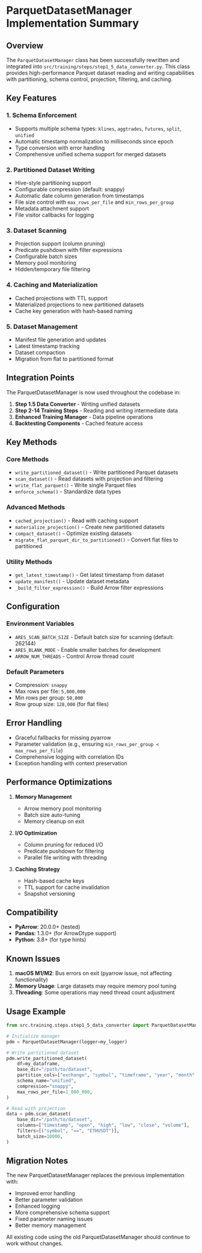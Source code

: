 # ParquetDatasetManager Implementation Summary

## Overview

The `ParquetDatasetManager` class has been successfully rewritten and integrated into `src/training/steps/step1_5_data_converter.py`. This class provides high-performance Parquet dataset reading and writing capabilities with partitioning, schema control, projection, filtering, and caching.

## Key Features

### 1. **Schema Enforcement**
- Supports multiple schema types: `klines`, `aggtrades`, `futures`, `split`, `unified`
- Automatic timestamp normalization to milliseconds since epoch
- Type conversion with error handling
- Comprehensive unified schema support for merged datasets

### 2. **Partitioned Dataset Writing**
- Hive-style partitioning support
- Configurable compression (default: snappy)
- Automatic date column generation from timestamps
- File size control with `max_rows_per_file` and `min_rows_per_group`
- Metadata attachment support
- File visitor callbacks for logging

### 3. **Dataset Scanning**
- Projection support (column pruning)
- Predicate pushdown with filter expressions
- Configurable batch sizes
- Memory pool monitoring
- Hidden/temporary file filtering

### 4. **Caching and Materialization**
- Cached projections with TTL support
- Materialized projections to new partitioned datasets
- Cache key generation with hash-based naming

### 5. **Dataset Management**
- Manifest file generation and updates
- Latest timestamp tracking
- Dataset compaction
- Migration from flat to partitioned format

## Integration Points

The ParquetDatasetManager is now used throughout the codebase in:

1. **Step 1.5 Data Converter** - Writing unified datasets
2. **Step 2-14 Training Steps** - Reading and writing intermediate data
3. **Enhanced Training Manager** - Data pipeline operations
4. **Backtesting Components** - Cached feature access

## Key Methods

### Core Methods
- `write_partitioned_dataset()` - Write partitioned Parquet datasets
- `scan_dataset()` - Read datasets with projection and filtering
- `write_flat_parquet()` - Write single Parquet files
- `enforce_schema()` - Standardize data types

### Advanced Methods
- `cached_projection()` - Read with caching support
- `materialize_projection()` - Create new partitioned datasets
- `compact_dataset()` - Optimize existing datasets
- `migrate_flat_parquet_dir_to_partitioned()` - Convert flat files to partitioned

### Utility Methods
- `get_latest_timestamp()` - Get latest timestamp from dataset
- `update_manifest()` - Update dataset metadata
- `_build_filter_expression()` - Build Arrow filter expressions

## Configuration

### Environment Variables
- `ARES_SCAN_BATCH_SIZE` - Default batch size for scanning (default: 262144)
- `ARES_BLANK_MODE` - Enable smaller batches for development
- `ARROW_NUM_THREADS` - Control Arrow thread count

### Default Parameters
- Compression: `snappy`
- Max rows per file: `5,000,000`
- Min rows per group: `50,000`
- Row group size: `128,000` (for flat files)

## Error Handling

- Graceful fallbacks for missing pyarrow
- Parameter validation (e.g., ensuring `min_rows_per_group < max_rows_per_file`)
- Comprehensive logging with correlation IDs
- Exception handling with context preservation

## Performance Optimizations

1. **Memory Management**
   - Arrow memory pool monitoring
   - Batch size auto-tuning
   - Memory cleanup on exit

2. **I/O Optimization**
   - Column pruning for reduced I/O
   - Predicate pushdown for filtering
   - Parallel file writing with threading

3. **Caching Strategy**
   - Hash-based cache keys
   - TTL support for cache invalidation
   - Snapshot versioning

## Compatibility

- **PyArrow**: 20.0.0+ (tested)
- **Pandas**: 1.3.0+ (for ArrowDtype support)
- **Python**: 3.8+ (for type hints)

## Known Issues

1. **macOS M1/M2**: Bus errors on exit (pyarrow issue, not affecting functionality)
2. **Memory Usage**: Large datasets may require memory pool tuning
3. **Threading**: Some operations may need thread count adjustment

## Usage Example

```python
from src.training.steps.step1_5_data_converter import ParquetDatasetManager

# Initialize manager
pdm = ParquetDatasetManager(logger=my_logger)

# Write partitioned dataset
pdm.write_partitioned_dataset(
    df=my_dataframe,
    base_dir="/path/to/dataset",
    partition_cols=["exchange", "symbol", "timeframe", "year", "month", "day"],
    schema_name="unified",
    compression="snappy",
    max_rows_per_file=1_000_000,
)

# Read with projection
data = pdm.scan_dataset(
    base_dir="/path/to/dataset",
    columns=["timestamp", "open", "high", "low", "close", "volume"],
    filters=[("symbol", "==", "ETHUSDT")],
    batch_size=10000,
)
```

## Migration Notes

The new ParquetDatasetManager replaces the previous implementation with:
- Improved error handling
- Better parameter validation
- Enhanced logging
- More comprehensive schema support
- Fixed parameter naming issues
- Better memory management

All existing code using the old ParquetDatasetManager should continue to work without changes. 